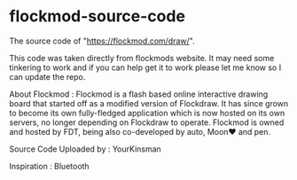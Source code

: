 # flockmod-source-code
The source code of "https://flockmod.com/draw/".

This code was taken directly from flockmods website. It may need some tinkering to work and if you can help get it to work please let me know so I can update the repo.

About Flockmod :
Flockmod is a flash based online interactive drawing board that started off as a modified version of Flockdraw. It has since grown to become its own fully-fledged application which is now hosted on its own servers, no longer depending on Flockdraw to operate. Flockmod is owned and hosted by FDT, being also co-developed by auto, Moon♥ and pen.

Source Code Uploaded by : YourKinsman

Inspiration : Bluetooth
